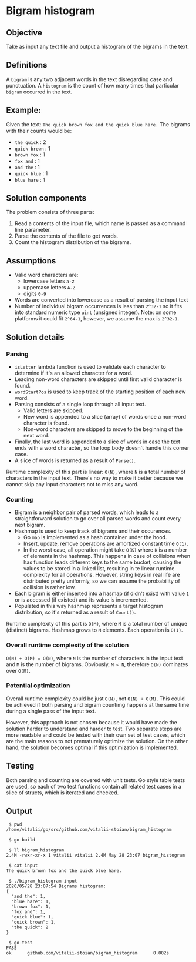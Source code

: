 # Bigram histogram

## Objective

Take as input any text file and output a histogram of the bigrams in the text.

## Definitions

A `bigram` is any two adjacent words in the text disregarding case and punctuation. 
A `histogram` is the count of how many times that particular `bigram` occurred in the text.

## Example:

Given the text: `The quick brown fox and the quick blue hare.` The bigrams with their counts
would be:
* `the quick` : 2
* `quick brown` : 1
* `brown fox` : 1
* `fox and` : 1
* `and the` : 1
* `quick blue` : 1
* `blue hare` : 1

## Solution components

The problem consists of three parts:
1. Read a contents of the input file, which name is passed as a command line parameter.
1. Parse the contents of the file to get words. 
1. Count the histogram distribution of the bigrams.

## Assumptions

* Valid word characters are:
  * lowercase letters `a-z`
  * uppercase letters `A-Z`
  * digits `0-9`
* Words are converted into lowercase as a result of parsing the input text
* Number of individual bigram occurrences is less than `2^32-1` so it fits into standard numeric type `uint` (unsigned integer). Note: on some platforms it could fit `2^64-1`, however, we assume the max is `2^32-1`.

## Solution details

### Parsing

* `isLetter` lambda function is used to validate each character to determine if it's an allowed character for a word.
* Leading non-word characters are skipped until first valid character is found.
* `wordStartPos` is used to keep track of the starting position of each new word.
* Parsing consists of a single loop through all input text.
  * Valid letters are skipped.
  * New word is appended to a slice (array) of words once a non-word character is found.
  * Non-word characters are skipped to move to the beginning of the next word.
* Finally, the last word is appended to a slice of words in case the text ends with a word character, so the loop body doesn't handle this corner case.
* A slice of words is returned as a result of `Parse()`.

Runtime complexity of this part is linear: `O(N)`, where `N` is a total number of characters in the input text. There's no way to make it better because we cannot skip any input characters not to miss any word.

### Counting

* Bigram is a neighbor pair of parsed words, which leads to a straightforward solution to go over all parsed words and count every next bigram.
* Hashmap is used to keep track of bigrams and their occurences.
  * Go `map` is implemented as a hash container under the hood.
  * Insert, update, remove operations are amortized constant time `O(1)`.
  * In the worst case, all operation might take `O(K)` where `K` is a number of elements in the hashmap. This happens in case of collisions when has function leads different keys to the same bucket, causing the values to be stored in a linked list, resulting in te linear runtime complexity for all operations. However, string keys in real life are distributed pretty uniformly, so we can assume the probability of collision is rather low.
* Each bigram is either inserted into a hasmap (if didn't exist) with value `1` or is accessed (if existed) and its value is incremented.
* Populated in this way hashmap represents a target histogram distribution, so it's returned as a result of `Count()`.

Runtime complexity of this part is `O(M)`, where `M` is a total number of unique (distinct) bigrams. Hashmap grows to `M` elements. Each operation is `O(1)`.

### Overall runtime complexity of the solution

`O(N) + O(M) = O(N)`, where `N` is the number of characters in the input text and `M` is the number of bigrams. Obviously, `M < N`, therefore `O(N)` dominates over `O(M)`.

### Potential optimization

Overall runtime complexity could be just `O(N)`, not `O(N) + O(M)`. This could be achieved if both parsing and bigram countimg happens at the same time during a single pass of the input text.

However, this approach is not chosen because it would have made the solution harder to understand and harder to test. Two separate steps are more readable and could be tested with their own set of test cases, which are the main reasons to not prematurely optimize the solution. On the other hand, the solution becomes optimal if this optimization is implemented.

## Testing

Both parsing and counting are covered with unit tests. Go style table tests are used, so each of two test functions contain all related test cases in a slice of structs, which is iterated and checked.

## Output

```shell
 $ pwd                                                                                                          
/home/vitalii/go/src/github.com/vitalii-stoian/bigram_histogram      

 $ go build

 $ ll bigram_histogram
2.4M -rwxr-xr-x 1 vitalii vitalii 2.4M May 28 23:07 bigram_histogram

 $ cat input
The quick brown fox and the quick blue hare.

 $ ./bigram_histogram input
2020/05/28 23:07:54 Bigrams histogram:
{
  "and the": 1,
  "blue hare": 1,
  "brown fox": 1,
  "fox and": 1,
  "quick blue": 1,
  "quick brown": 1,
  "the quick": 2
}

 $ go test
PASS
ok      github.com/vitalii-stoian/bigram_histogram      0.002s

```